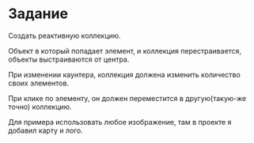 Задание
=======

Создать реактивную коллекцию.

Объект в который попадает элемент, и коллекция перестраивается, 
объекты выстраиваются от центра.

При изменении каунтера, коллекция должена изменить количество своих элементов.

При клике по элементу, он должен переместится в другую(такую-же точно) коллекцию.

Для примера использовать любое изображение, там в проекте я добавил карту и лого.


